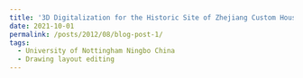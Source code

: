 ```yaml
---
title: '3D Digitalization for the Historic Site of Zhejiang Custom House in Ningbo projec'
date: 2021-10-01
permalink: /posts/2012/08/blog-post-1/
tags:
  - University of Nottingham Ningbo China
  - Drawing layout editing
---
```

